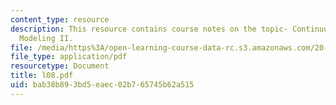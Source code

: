 ```yaml
---
content_type: resource
description: This resource contains course notes on the topic- Continuum Electrostatic
  Modeling II.
file: /media/https%3A/open-learning-course-data-rc.s3.amazonaws.com/20-482j-foundations-of-algorithms-and-computational-techniques-in-systems-biology-spring-2006/bab38b893bd5eaec02b765745b62a515_l08.pdf
file_type: application/pdf
resourcetype: Document
title: l08.pdf
uid: bab38b89-3bd5-eaec-02b7-65745b62a515
---
```

